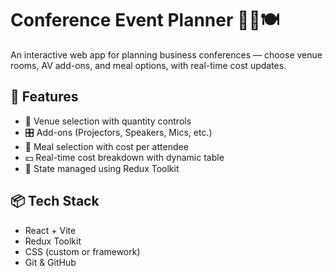 # Conference Event Planner 🏢🎤🍽️

An interactive web app for planning business conferences — choose venue rooms, AV add-ons, and meal options, with real-time cost updates.

## 🔧 Features

- 🏨 Venue selection with quantity controls
- 🎛️ Add-ons (Projectors, Speakers, Mics, etc.)
- 🍱 Meal selection with cost per attendee
- 💵 Real-time cost breakdown with dynamic table
- 🧠 State managed using Redux Toolkit

## 📦 Tech Stack

- React + Vite
- Redux Toolkit
- CSS (custom or framework)
- Git & GitHub


